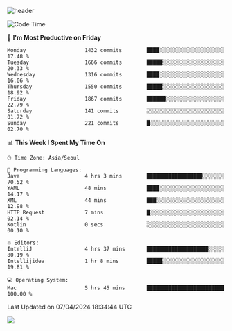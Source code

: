 ![header](https://capsule-render.vercel.app/api?type=Egg&color=timeAuto&height=300&section=header&text=PoPo&fontSize=90&animation=fadeIn)

  <!--START_SECTION:waka-->
![Code Time](http://img.shields.io/badge/Code%20Time-1%2C552%20hrs%2040%20mins-blue)

📅 **I'm Most Productive on Friday** 

```text
Monday                   1432 commits        ████░░░░░░░░░░░░░░░░░░░░░   17.48 % 
Tuesday                  1666 commits        █████░░░░░░░░░░░░░░░░░░░░   20.33 % 
Wednesday                1316 commits        ████░░░░░░░░░░░░░░░░░░░░░   16.06 % 
Thursday                 1550 commits        █████░░░░░░░░░░░░░░░░░░░░   18.92 % 
Friday                   1867 commits        ██████░░░░░░░░░░░░░░░░░░░   22.79 % 
Saturday                 141 commits         ░░░░░░░░░░░░░░░░░░░░░░░░░   01.72 % 
Sunday                   221 commits         █░░░░░░░░░░░░░░░░░░░░░░░░   02.70 % 
```


📊 **This Week I Spent My Time On** 

```text
🕑︎ Time Zone: Asia/Seoul

💬 Programming Languages: 
Java                     4 hrs 3 mins        ██████████████████░░░░░░░   70.52 % 
YAML                     48 mins             ████░░░░░░░░░░░░░░░░░░░░░   14.17 % 
XML                      44 mins             ███░░░░░░░░░░░░░░░░░░░░░░   12.98 % 
HTTP Request             7 mins              █░░░░░░░░░░░░░░░░░░░░░░░░   02.14 % 
Kotlin                   0 secs              ░░░░░░░░░░░░░░░░░░░░░░░░░   00.10 % 

🔥 Editors: 
IntelliJ                 4 hrs 37 mins       ████████████████████░░░░░   80.19 % 
Intellijidea             1 hr 8 mins         █████░░░░░░░░░░░░░░░░░░░░   19.81 % 

💻 Operating System: 
Mac                      5 hrs 45 mins       █████████████████████████   100.00 % 
```


 Last Updated on 07/04/2024 18:34:44 UTC
<!--END_SECTION:waka-->



<img src="https://capsule-render.vercel.app/api?type=Egg&color=timeAuto&height=300&section=footer&text=PoPo&fontSize=90&animation=fadeIn&reversal=true" />
